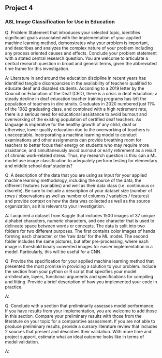 ## Project 4

### **ASL Image Classification for Use in Education**   

Q: Problem Statement that introduces your selected topic, identifies significant goals 
associated with the implementation of your applied machine learning method, demonstrates
why your problem is important, and describes and analyzes the complex nature of your 
problem including any process oriented causes and effects. Conclude your problem statement 
with a stated central research question. You are welcome to articulate a central research 
question in broad and general terms, given the abbreviated time frame for this investigation.

A: Literature in and around the education discipline in recent years has identified tangible discrepancies
in the availability of teachers qualified to educate deaf and disabled students. According to a 
2019 letter by the Council on Education of the Deaf (CED), there is a crisis in deaf education; a steady decline
in deaf education teacher training programs has left the population of teachers in dire straits. Graduates in
2020 numbered just 11% of the 1982 graduating class, and combined with a high retirement rate, there is
a serious need for educational assistance to avoid burnout and overworking of the existing population
of certified deaf teachers. As language is imperative for the healthy growth of any child, deaf or otherwise, 
lower quality education due to the overworking of teachers is unacceptable. 
Incorporating a machine learning model to conduct examinations and other assignments
can provide breathing room for teachers to better focus their energy on students who may require more assistance,
and simultaneously avoid burnout or early retirement as a result of chronic work-related stress.
Thus, my research question is this: can a ML model use image classification to adequately perform testing 
for elementary and middle school deaf students?

Q: A description of the data that you are using as input for your applied machine learning methodology, 
including the source of the data, the different features (variables) and well as their data class (i.e. 
continuous or discrete). Be sure to include a description of your dataset size (number of rows / observations 
as well as number of columns / variables / features) and provide context on how the data was collected as well
as the source organization, as it is relevant to your investigation.

A: I acquired a dataset from Kaggle that includes 1500 images of 37 unique alphabet characters, numeric characters, and 
one character that is used to delineate space between words or concepts. The data is split into two folders for two
different purposes. The first contains color images of hands forming each character, or the 'raw data' for the ML model. 
The second folder includes the same pictures, but after pre-processing, where each image is threshold binary converted images 
for easier implementation in a model. Particularly, this will be useful for a CNN. 

Q: Provide the specification for your applied machine learning method that presented the most promise in 
providing a solution to your problem. Include the section from your python or R script that specifies your
model architecture, layers, functional arguments and specifications for compiling and fitting. Provide a brief 
description of how you implemented your code in practice.

A: 

Q: Conclude with a section that preliminarily assesses model performance. If you have results from your implementation,
you are welcome to add those in this section. Compare your preliminary results with those from the literature on your 
topic for a comparative assessment. If you are not able to produce preliminary results, provide a cursory literature review
that includes 2 sources that present and describes their validation. With more time and project support, estimate what an 
ideal outcome looks like in terms of model validation.

A: 
